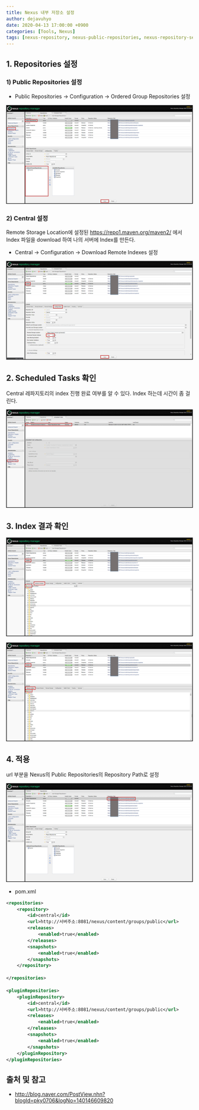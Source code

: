 ```yaml
---
title: Nexus 내부 저장소 설정
author: dejavuhyo
date: 2020-04-13 17:00:00 +0900
categories: [Tools, Nexus]
tags: [nexus-repository, nexus-public-repositories, nexus-repository-setting, nexus-maven, 넥서스-저장소, 내부-저장소, 넥서스-메이븐, 넥서스-저장소-설정]
---
```


## 1. Repositories 설정

### 1) Public Repositories 설정

* Public Repositories → Configuration → Ordered Group Repositories 설정
 
![img001](/assets/img/2020-04-13-nexus-private-repository-setting/img001.png)

### 2) Central 설정
Remote Storage Location에 설정된 https://repo1.maven.org/maven2/ 에서 Index 파일을 download 하여 나의 서버에 Index를 만든다.

* Central → Configuration → Download Remote Indexes 설정

![img002](/assets/img/2020-04-13-nexus-private-repository-setting/img002.png)
 
## 2. Scheduled Tasks 확인
Central 레파지토리의 index 진행 완료 여부를 알 수 있다. Index 하는데 시간이 좀 걸린다.

![img003](/assets/img/2020-04-13-nexus-private-repository-setting/img003.png)

## 3. Index 결과 확인

![img004](/assets/img/2020-04-13-nexus-private-repository-setting/img004.png)

![img005](/assets/img/2020-04-13-nexus-private-repository-setting/img005.png)

## 4. 적용
url 부분을 Nexus의 Public Repositories의 Repository Path로 설정

![img006](/assets/img/2020-04-13-nexus-private-repository-setting/img006.png)

* pom.xml

```xml
<repositories>
    <repository>
        <id>central</id>
        <url>http://서버주소:8081/nexus/content/groups/public</url>
        <releases>
            <enabled>true</enabled>
        </releases>
        <snapshots>
            <enabled>true</enabled>
        </snapshots>
    </repository>
 
</repositories>
 
<pluginRepositories>
    <pluginRepository>
        <id>central</id>
        <url>http://서버주소:8081/nexus/content/groups/public</url>
        <releases>
            <enabled>true</enabled>
        </releases>
        <snapshots>
            <enabled>true</enabled>
        </snapshots>
    </pluginRepository>
</pluginRepositories>
```

## 출처 및 참고
* <http://blog.naver.com/PostView.nhn?blogId=pky0706&logNo=140146609820>
